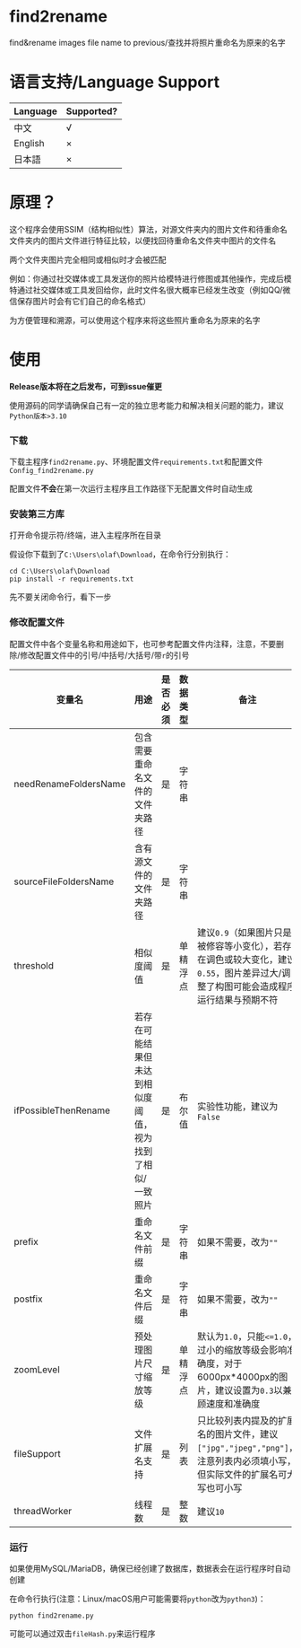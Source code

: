 # find2rename
find&amp;rename images file name to previous/查找并将照片重命名为原来的名字

# 语言支持/Language Support
| Language | Supported?  |
| -------- | ----------- |
| 中文     | √ |
| English  | × |
| 日本語   | × |

# 原理？

这个程序会使用SSIM（结构相似性）算法，对源文件夹内的图片文件和待重命名文件夹内的图片文件进行特征比较，以便找回待重命名文件夹中图片的文件名

两个文件夹图片完全相同或相似时才会被匹配

例如：你通过社交媒体或工具发送你的照片给模特进行修图或其他操作，完成后模特通过社交媒体或工具发回给你，此时文件名很大概率已经发生改变（例如QQ/微信保存图片时会有它们自己的命名格式）

为方便管理和溯源，可以使用这个程序来将这些照片重命名为原来的名字


# 使用
**Release版本将在之后发布，可到issue催更**

使用源码的同学请确保自己有一定的独立思考能力和解决相关问题的能力，建议`Python版本>3.10`

### 下载
下载主程序`find2rename.py`、环境配置文件`requirements.txt`和配置文件`Config_find2rename.py`

配置文件**不会**在第一次运行主程序且工作路径下无配置文件时自动生成

### 安装第三方库

打开命令提示符/终端，进入主程序所在目录

假设你下载到了`C:\Users\olaf\Download`，在命令行分别执行：

    cd C:\Users\olaf\Download
    pip install -r requirements.txt

先不要关闭命令行，看下一步

### 修改配置文件

配置文件中各个变量名称和用途如下，也可参考配置文件内注释，注意，不要删除/修改配置文件中的引号/中括号/大括号/带`r`的引号

| 变量名 | 用途 | 是否必须 | 数据类型 | 备注 |
| -------- | ----------- | -------- | ----------- | -------- |
| needRenameFoldersName | 包含需要重命名文件的文件夹路径 | 是 | 字符串 | |
| sourceFileFoldersName | 含有源文件的文件夹路径 | 是 | 字符串 | |
| threshold | 相似度阈值 | 是 | 单精浮点 | 建议`0.9`（如果图片只是被修容等小变化），若存在调色或较大变化，建议`0.55`，图片差异过大/调整了构图可能会造成程序运行结果与预期不符 |
| ifPossibleThenRename | 若存在可能结果但未达到相似度阈值，视为找到了相似/一致照片 | 是 | 布尔值 | 实验性功能，建议为`False` |
| prefix | 重命名文件前缀 | 是 | 字符串 | 如果不需要，改为`""` |
| postfix | 重命名文件后缀 | 是 | 字符串 | 如果不需要，改为`""` |
| zoomLevel | 预处理图片尺寸缩放等级 | 是 | 单精浮点 | 默认为`1.0`，只能`<=1.0`，过小的缩放等级会影响准确度，对于6000px*4000px的图片，建议设置为`0.3`以兼顾速度和准确度 |
| fileSupport | 文件扩展名支持 | 是 | 列表 | 只比较列表内提及的扩展名的图片文件，建议`["jpg","jpeg","png"]`，注意列表内必须填小写，但实际文件的扩展名可大写也可小写 |
| threadWorker | 线程数 | 是 | 整数 | 建议`10` |

### 运行

如果使用MySQL/MariaDB，确保已经创建了数据库，数据表会在运行程序时自动创建

在命令行执行(注意：Linux/macOS用户可能需要将`python`改为`python3`)：

    python find2rename.py 

可能可以通过双击`fileHash.py`来运行程序

